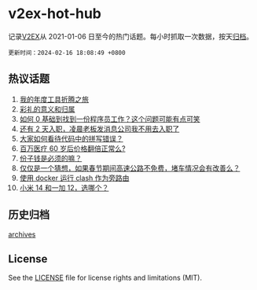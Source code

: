 # v2ex-hot-hub

 记录[V2EX](https://www.v2ex.com/)从 2021-01-06 日至今的热门话题。每小时抓取一次数据，按天[归档](archives)。

`更新时间：2024-02-16 18:08:49 +0800`

## 热议话题

1. [我的年度工具折腾之旅](https://www.v2ex.com/t/1015804)
1. [彩礼的意义和归属](https://www.v2ex.com/t/1015780)
1. [如何 0 基础到找到一份程序员工作？这个问题可能有点可笑](https://www.v2ex.com/t/1015757)
1. [还有 2 天入职，凌晨老板发消息公司我不用去入职了](https://www.v2ex.com/t/1015805)
1. [大家如何看待代码中的拼写错误？](https://www.v2ex.com/t/1015793)
1. [百万医疗 60 岁后价格翻倍正常么?](https://www.v2ex.com/t/1015784)
1. [份子钱是必须的嘛？](https://www.v2ex.com/t/1015812)
1. [仅仅是一个猜想，如果春节期间高速公路不免费，堵车情况会有改善么？](https://www.v2ex.com/t/1015800)
1. [使用 docker 运行 clash 作为旁路由](https://www.v2ex.com/t/1015815)
1. [小米 14 和一加 12，选哪个？](https://www.v2ex.com/t/1015854)

## 历史归档

[archives](archives)

## License

See the [LICENSE](LICENSE) file for license rights and limitations (MIT).
